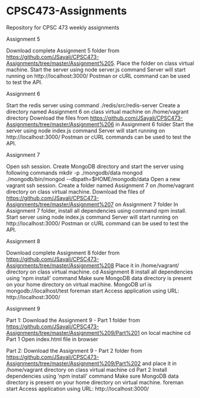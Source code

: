 # CPSC473-Assignments
Repository for CPSC 473 weekly assignments

Assignment 5 

Download complete Assignment 5 folder from https://github.com/JSayali/CPSC473-Assignments/tree/master/Assignment%205.
Place the folder on class virtual machine.
Start the server using node server.js command
Server will start running on http://localhost:3000/
Postman or cURL command can be used to test the API.

Assignment 6

Start the redis server using command ./redis/src/redis-server
Create a directory named Assignment 6 on class virtual machine on /home/vagrant directory
Download the files from https://github.com/JSayali/CPSC473-Assignments/tree/master/Assignment%206 in Assignment 6 folder
Start the server using node index.js command
Server will start running on http://localhost:3000/
Postman or cURL commands can be used to test the API.

Assignment 7

Open ssh session.
Create MongoDB directory and start the server using following commands
mkdir -p ./mongodb/data
mongod ./mongodb/bin/mongod --dbpath=$HOME/mongodb/data
Open a new vagrant ssh session.
Create a folder named Assignment 7 on /home/vagrant directory on class virtual machine.
Download the files of https://github.com/JSayali/CPSC473-Assignments/tree/master/Assignment%207 on Assignment 7 folder
In Assignment 7 folder, install all dependencies using command npm install.
Start server using node index.js command
Server will start running on http://localhost:3000/
Postman or cURL command can be used to test the API.

Assignment 8

Download complete Assignment 8 folder from https://github.com/JSayali/CPSC473-Assignments/tree/master/Assignment%208
Place it in /home/vagrant/ directory on class virtual machine.
cd Assignment 8
install all dependencies using 'npm install' command
Make sure MongoDB data directory is present on your home directory on virtual machine. 
MongoDB url is mongodb://localhost/test
foreman start
Access application using URL: http://localhost:3000/

Assignment 9

Part 1: 
Download the Assignment 9 - Part 1 folder from https://github.com/JSayali/CPSC473-Assignments/tree/master/Assignment%209/Part%201 on local machine
cd Part 1
Open index.html file in browser

Part 2:
Download the Assignment 9 - Part 2 folder from https://github.com/JSayali/CPSC473-Assignments/tree/master/Assignment%209/Part%202 and place it in /home/vagrant directory on class virtual machine
cd Part 2
Install dependencies using 'npm install' command
Make sure MongoDB data directory is present on your home directory on virtual machine.
foreman start
Access application using URL: http://localhost:3000/
